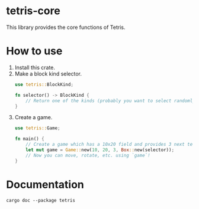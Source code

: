 # tetris-core

This library provides the core functions of Tetris.

# How to use

1. Install this crate.
2. Make a block kind selector.
   ```rust
   use tetris::BlockKind;

   fn selector() -> BlockKind {
       // Return one of the kinds (probably you want to select randomly)
   }
   ```
3. Create a game.
   ```rust
   use tetris::Game;

   fn main() {
       // Create a game which has a 10x20 field and provides 3 next tetriminos
       let mut game = Game::new(10, 20, 3, Box::new(selector));
       // Now you can move, rotate, etc. using `game`!
   }
   ```

# Documentation

```shell
cargo doc --package tetris
```
